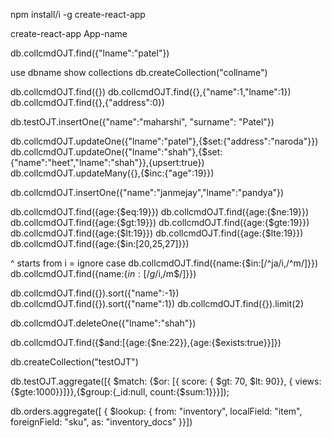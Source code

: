 <!-- install node -->
npm install/i -g create-react-app



<!-- create app -->
create-react-app App-name




<!-- mongodb shell cmd -->
db.collcmdOJT.find({"lname":"patel"})


use dbname
show collections
db.createCollection("collname")


db.collcmdOJT.find({})
db.collcmdOJT.find({},{"name":1,"lname":1})
db.collcmdOJT.find({},{"address":0})



db.testOJT.insertOne({"name":"maharshi", "surname": "Patel"})


db.collcmdOJT.updateOne({"lname":"patel"},{$set:{"address":"naroda"}})
db.collcmdOJT.updateOne({"lname":"shah"},{$set:{"name":"heet","lname":"shah"}},{upsert:true})
db.collcmdOJT.updateMany({},{$inc:{"age":19}})

db.collcmdOJT.insertOne({"name":"janmejay","lname":"pandya"})


db.collcmdOJT.find({age:{$eq:19}})
db.collcmdOJT.find({age:{$ne:19}})
db.collcmdOJT.find({age:{$gt:19}})
db.collcmdOJT.find({age:{$gte:19}})
db.collcmdOJT.find({age:{$lt:19}})
db.collcmdOJT.find({age:{$lte:19}})
db.collcmdOJT.find({age:{$in:[20,25,27]}})


^ starts from 
i = ignore case
db.collcmdOJT.find({name:{$in:[/^ja/i,/^m/]}}) 
db.collcmdOJT.find({name:{$in:[/g$/i,/m$/]}}) 



db.collcmdOJT.find({}).sort({"name":-1})
db.collcmdOJT.find({}).sort({"name":1})
db.collcmdOJT.find({}).limit(2)

db.collcmdOJT.deleteOne({"lname":"shah"})

db.collcmdOJT.find({$and:[{age:{$ne:22}},{age:{$exists:true}}]})


db.createCollection("testOJT")


db.testOJT.aggregate([{ $match: {$or: [{ score: { $gt: 70, $lt: 90}}, { views:{$gte:1000}}]}},{$group:{_id:null, count:{$sum:1}}}]);

db.orders.aggregate([
{
$lookup:
{
from: "inventory",
localField: "item",
foreignField: "sku",
as: "inventory_docs"
}}])
